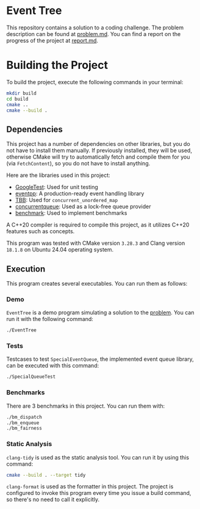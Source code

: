 # Event Tree

This repository contains a solution to a coding challenge. The problem description can be found at [problem.md](./docs/problem.md). You can find a report on the progress of the project at [report.md](./docs/report.md).

# Building the Project 
To build the project, execute the following commands in your terminal:

```bash
mkdir build 
cd build 
cmake ..
cmake --build . 
```

## Dependencies 

This project has a number of dependencies on other libraries, but you do not have to install them manually. If previously installed, they will be used, otherwise CMake will try to automatically fetch and compile them for you (via `FetchContent`), so you do not have to install anything.

Here are the libraries used in this project:

- [GoogleTest](https://github.com/google/googletest): Used for unit testing 
- [eventpp](https://github.com/wqking/eventpp/): A production-ready event handling library
- [TBB](https://github.com/oneapi-src/oneTBB): Used for `concurrent_unordered_map`
- [concurrentqueue](https://github.com/cameron314/concurrentqueue): Used as a lock-free queue provider
- [benchmark](https://github.com/google/benchmark): Used to implement benchmarks

A C++20 compiler is required to compile this project, as it utilizes C++20 features such as concepts.

This program was tested with CMake version `3.28.3` and Clang version `18.1.8` on Ubuntu 24.04 operating system. 


## Execution

This program creates several executables. You can run them as follows:

### Demo
`EventTree` is a demo program simulating a solution to the [problem](./docs/problem.md). You can run it with the following command: 
```bash
./EventTree
```

### Tests 
Testcases to test `SpecialEventQueue`, the implemented event queue library, can be executed with this command: 
```bash
./SpecialQueueTest
```

### Benchmarks
There are 3 benchmarks in this project. You can run them with:

```bash
./bm_dispatch
./bm_enqueue
./bm_fairness
```

### Static Analysis 
`clang-tidy` is used as the static analysis tool. You can run it by using this command:
```bash 
cmake --build . --target tidy
```
`clang-format` is used as the formatter in this project. The project is configured to invoke this program every time you issue a build command, so there's no need to call it explicitly.


